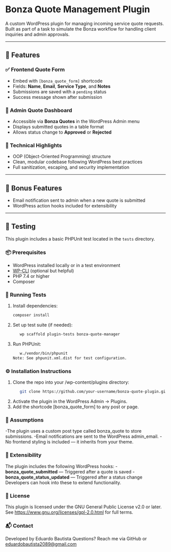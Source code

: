 # Bonza Quote Management Plugin

A custom WordPress plugin for managing incoming service quote requests. Built as part of a task to simulate the Bonza workflow for handling client inquiries and admin approvals.

---

## 🧩 Features

### ✅ Frontend Quote Form
- Embed with `[bonza_quote_form]` shortcode
- Fields: **Name**, **Email**, **Service Type**, and **Notes**
- Submissions are saved with a `pending` status
- Success message shown after submission

### 🔐 Admin Quote Dashboard
- Accessible via **Bonza Quotes** in the WordPress Admin menu
- Displays submitted quotes in a table format
- Allows status change to **Approved** or **Rejected**

### 🔧 Technical Highlights
- OOP (Object-Oriented Programming) structure
- Clean, modular codebase following WordPress best practices
- Full sanitization, escaping, and security implementation

---

## 🎁 Bonus Features
- Email notification sent to admin when a new quote is submitted
- WordPress action hooks included for extensibility

---

## 🧪 Testing

This plugin includes a basic PHPUnit test located in the `tests` directory.

### 📦 Prerequisites
- WordPress installed locally or in a test environment
- [WP-CLI](https://wp-cli.org/) (optional but helpful)
- PHP 7.4 or higher
- Composer

### 🚀 Running Tests

1. Install dependencies:
   ```bash
   composer install
2. Set up test suite (if needed):
   ```bash
      wp scaffold plugin-tests bonza-quote-manager
3. Run PHPUnit:
   ```bash
      w./vendor/bin/phpunit
   Note: See phpunit.xml.dist for test configuration.

### ⚙️ Installation Instructions

1. Clone the repo into your /wp-content/plugins directory:
   ```bash
      git clone https://github.com/your-username/bonza-quote-plugin.git
2. Activate the plugin in the WordPress Admin → Plugins.
3. Add the shortcode [bonza_quote_form] to any post or page.

### 📌 Assumptions

-The plugin uses a custom post type called bonza_quote to store submissions.
-Email notifications are sent to the WordPress admin_email.
-No frontend styling is included — it inherits from your theme.

### 🧠 Extensibility

The plugin includes the following WordPress hooks:
-**bonza_quote_submitted** — Triggered after a quote is saved
-**bonza_quote_status_updated** — Triggered after a status change
Developers can hook into these to extend functionality.

### 📝 License

This plugin is licensed under the GNU General Public License v2.0 or later.
See https://www.gnu.org/licenses/gpl-2.0.html for full terms.

### 📬 Contact

Developed by Eduardo Bautista
Questions? Reach me via GitHub or eduardobautista2089@gmail.com